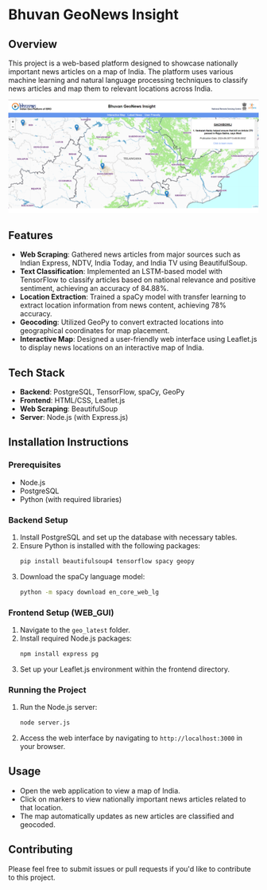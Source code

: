 # Bhuvan GeoNews Insight

## Overview
This project is a web-based platform designed to showcase nationally important news articles on a map of India. The platform uses various machine learning and natural language processing techniques to classify news articles and map them to relevant locations across India.

![Website Overview](images/link.png)

## Features
- **Web Scraping**: Gathered news articles from major sources such as Indian Express, NDTV, India Today, and India TV using BeautifulSoup.
- **Text Classification**: Implemented an LSTM-based model with TensorFlow to classify articles based on national relevance and positive sentiment, achieving an accuracy of 84.88%.
- **Location Extraction**: Trained a spaCy model with transfer learning to extract location information from news content, achieving 78% accuracy.
- **Geocoding**: Utilized GeoPy to convert extracted locations into geographical coordinates for map placement.
- **Interactive Map**: Designed a user-friendly web interface using Leaflet.js to display news locations on an interactive map of India.

## Tech Stack
- **Backend**: PostgreSQL, TensorFlow, spaCy, GeoPy
- **Frontend**: HTML/CSS, Leaflet.js
- **Web Scraping**: BeautifulSoup
- **Server**: Node.js (with Express.js)

## Installation Instructions

### Prerequisites
- Node.js
- PostgreSQL
- Python (with required libraries)

### Backend Setup
1. Install PostgreSQL and set up the database with necessary tables.
2. Ensure Python is installed with the following packages:
    ```bash
    pip install beautifulsoup4 tensorflow spacy geopy
    ```
3. Download the spaCy language model:
    ```bash
    python -m spacy download en_core_web_lg
    ```

### Frontend Setup (WEB_GUI)

1. Navigate to the `geo_latest` folder.
2. Install required Node.js packages:
    ```bash
    npm install express pg
    ```
3. Set up your Leaflet.js environment within the frontend directory.

### Running the Project
1. Run the Node.js server:
    ```bash
    node server.js
    ```
2. Access the web interface by navigating to `http://localhost:3000` in your browser.

## Usage
- Open the web application to view a map of India.
- Click on markers to view nationally important news articles related to that location.
- The map automatically updates as new articles are classified and geocoded.

## Contributing
Please feel free to submit issues or pull requests if you'd like to contribute to this project.
